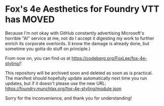 # Fox's 4e Aesthetics for Foundry VTT has MOVED
Because I'm not okay with GitHub constantly advertising Microsoft's horrible "AI" service at me, not do I accept it digesting my work to further enrich its corporate overlords.
(I know the damage is already done, but sometime you gotta do stuff on principle.)

From now on, you can find us at https://codeberg.org/FoxLee/fox-4e-styling/!

This repository will be archived soon and deleted as soon as is practical. The manifest should hopefully update automatically next time you run updates, but if it doesn't please use the new URL: https://foundry.munchlax.org/fox-4e-styling/module.json

Sorry for the inconvenience, and thank you for understanding!
